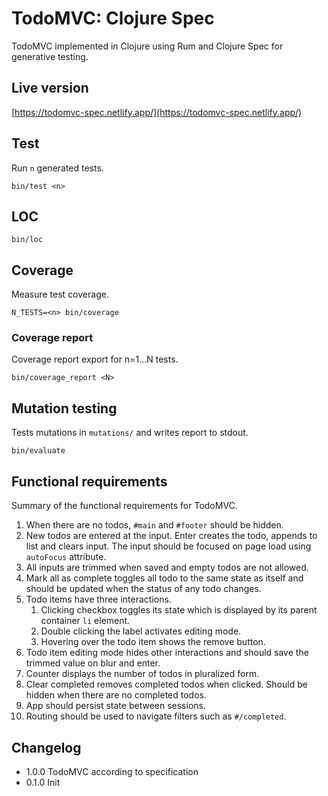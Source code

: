 # TodoMVC: Clojure Spec

TodoMVC implemented in Clojure using Rum and Clojure Spec for generative testing.

## Live version
[https://todomvc-spec.netlify.app/](https://todomvc-spec.netlify.app/)

## Test
Run `n` generated tests.

```
bin/test <n>
```

## LOC
```
bin/loc
```

## Coverage
Measure test coverage.

```
N_TESTS=<n> bin/coverage
```

### Coverage report
Coverage report export for n=1...N tests.

```
bin/coverage_report <N>
```

## Mutation testing
Tests mutations in `mutations/` and writes report to stdout.

```
bin/evaluate
```

## Functional requirements
Summary of the functional requirements for TodoMVC.

1. When there are no todos, `#main` and `#footer` should be hidden.
2. New todos are entered at the input. Enter creates the todo, appends to list and clears input. The input should be focused on page load using `autoFocus` attribute.
3. All inputs are trimmed when saved and empty todos are not allowed.
4. Mark all as complete toggles all todo to the same state as itself and should be updated when the status of any todo changes.
5. Todo items have three interactions.
   1. Clicking checkbox toggles its state which is displayed by its parent container `li` element.
   2. Double clicking the label activates editing mode.
   3. Hovering over the todo item shows the remove button.
6. Todo item editing mode hides other interactions and should save the trimmed value on blur and enter.
7. Counter displays the number of todos in pluralized form.
8. Clear completed removes completed todos when clicked. Should be hidden when there are no completed todos.
9. App should persist state between sessions.
10. Routing should be used to navigate filters such as `#/completed`.

## Changelog
- 1.0.0 TodoMVC according to specification
- 0.1.0 Init
